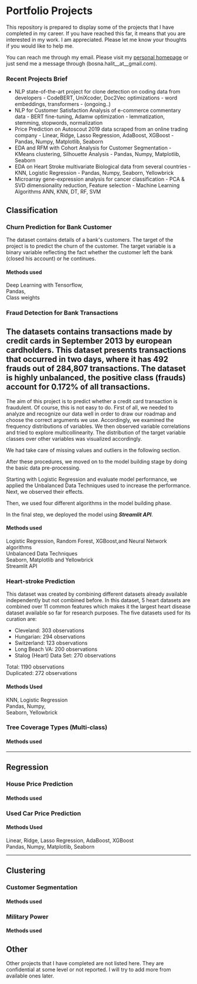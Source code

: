# Portfolio Projects
 This repository is prepared to display some of the projects that I have completed in my career. If you have reached this far, it means that you are interested in my work. I am appreciated. Please let me know your thoughts if you would like to help me.
 
 You can reach me through my email. Please visit my  [personal homepage](https://bosnahalit.wixsite.com/hvural) or just send me a message through (bosna.halit__at__gmail.com). 
 
 ### Recent Projects Brief 
* NLP state-of-the-art project for clone detection on coding data from developers - CodeBERT, UniXcoder, Doc2Vec optimizations - word embeddings, transformers - (ongoing..)
* NLP for Customer Satisfaction Analysis of e-commerce commentary data - BERT fine-tuning, Adamw optimization - lemmatization, stemming, stopwords, normalization
* Price Prediction on Autoscout 2019 data scraped from an online trading company - Linear, Ridge, Lasso Regression, AdaBoost, XGBoost - Pandas, Numpy, Matplotlib, Seaborn
* EDA and RFM with Cohort Analysis for Customer Segmentation - KMeans clustering, Silhouette Analysis - Pandas, Numpy, Matplotlib, Seaborn
* EDA on Heart Stroke multivariate Biological data from several countries - KNN, Logistic Regression - Pandas, Numpy, Seaborn, Yellowbrick
* Microarray gene-expression analysis for cancer classification - PCA & SVD dimensionality reduction, Feature selection - Machine Learning Algorithms ANN, KNN, DT, RF, SVM

## Classification

### Churn Prediction for Bank Customer

The dataset contains details of a bank's customers. The target of the project is to predict the churn of the customer. The target variable is a binary variable reflecting the fact whether the customer left the bank (closed his account) or he continues.

#### Methods used
Deep Learning with Tensorflow,\
Pandas,\
Class weights

### Fraud Detection for Bank Transactions

The datasets contains transactions made by credit cards in September 2013 by european cardholders. This dataset presents transactions that occurred in two days, where it has **492 frauds** out of **284,807** transactions. The dataset is **highly unbalanced**, the positive class (frauds) account for 0.172% of all transactions.
---

The aim of this project is to predict whether a credit card transaction is fraudulent. Of course, this is not easy to do.
First of all, we needed to analyze and recognize our data well in order to draw our roadmap and choose the correct arguments we use. Accordingly, we examined the frequency distributions of variables. We then observed variable correlations and tried to explore multicollinearity. The distribution of the target variable classes over other variables was visualized accordingly. 

We had take care of missing values and outliers in the following section.

After these procedures, we moved on to the model building stage by doing the basic data pre-processing. 

Starting with Logistic Regression and evaluate model performance, we applied the Unbalanced Data Techniques used to increase the performance. Next, we observed their effects.

Then, we used four different algorithms in the model building phase. 

In the final step, we deployed the model using ***Streamlit API***. 

#### Methods used
Logistic Regression, Random Forest, XGBoost,and Neural Network algorithms \
Unbalanced Data Techniques \
Seaborn, Matplotlib and Yellowbrick \
Streamlit API

### Heart-stroke Prediction
This dataset was created by combining different datasets already available independently but not combined before. In this dataset, 5 heart datasets are combined over 11 common features which makes it the largest heart disease dataset available so far for research purposes. The five datasets used for its curation are:

- Cleveland: 303 observations
- Hungarian: 294 observations
- Switzerland: 123 observations
- Long Beach VA: 200 observations
- Stalog (Heart) Data Set: 270 observations

Total: 1190 observations <br>
Duplicated: 272 observations

#### Methods Used
KNN, Logistic Regression \
Pandas, Numpy, \
Seaborn, Yellowbrick

### Tree Coverage Types (Multi-class)

#### Methods used

---
## Regression
### House Price Prediction

#### Methods used



### Used Car Price Prediction

#### Methods Used
Linear, Ridge, Lasso Regression, AdaBoost, XGBoost <br>
Pandas, Numpy, Matplotlib, Seaborn

---
## Clustering

### Customer Segmentation

#### Methods used



### Military Power 

#### Methods used

## Other
Other projects that I have completed are not listed here. They are confidential at some level or not reported. I will try to add more from available ones later.
